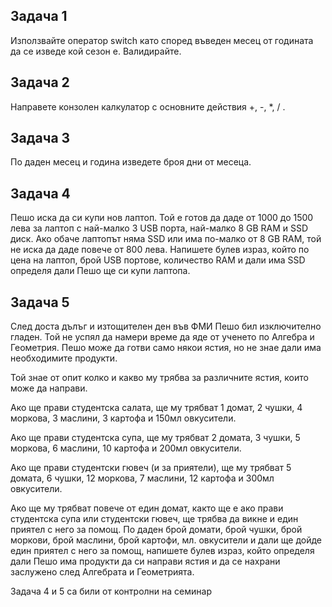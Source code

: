 ## Задача 1 
Използвайте оператор switch като според въведен месец от годината да се изведе кой сезон е. Валидирайте.

## Задача 2
Направете конзолен калкулатор с основните действия +, -, *, / .

## Задача 3
По даден месец и година изведете броя дни от месеца.

## Задача 4
Пешо иска да си купи нов лаптоп. Той е готов да даде от 1000 до 1500 лева за лаптоп с най-малко 3 USB порта, най-малко 8 GB RAM и SSD диск. Ако обаче лаптопът няма SSD или има по-малко от 8 GB RAM, той не иска да даде повече от 800 лева. Напишете булев израз, който по цена на лаптоп, брой USB портове, количество RAM и дали има SSD определя дали Пешо ще си купи лаптопа.

## Задача 5
След доста дълъг и изтощителен ден във ФМИ Пешо бил изключително гладен. Той не успял да намери време да яде от ученето по Алгебра и Геометрия. Пешо може да готви само някои ястия, но не знае дали има необходимите продукти.

Той знае от опит колко и какво му трябва за различните ястия, които може да направи.

Ако ще прави студентска салата, ще му трябват 1 домат, 2 чушки, 4 моркова, 3 маслини, 3 картофа и 150мл овкусители.

Ако ще прави студентска супа, ще му трябват 2 домата, 3 чушки, 5 моркова, 6 маслини, 10 картофа и 200мл овкусители.

Ако ще прави студентски гювеч (и за приятели), ще му трябват 5 домата, 6 чушки, 12 моркова, 7 маслини, 12 картофа и 300мл овкусители.

Ако ще му трябват повече от един домат, както ще е ако прави студентска супа или студентски гювеч, ще трябва да викне и един приятел с него за помощ. По даден брой домати, брой чушки, брой моркови, брой маслини, брой картофи, мл. овкусители и дали ще дойде един приятел с него за помощ, напишете булев израз, който определя дали Пешо има продукти да си направи ястия и да се нахрани заслужено след Алгебрата и Геометрията.

Задача 4 и 5 са били от контролни на семинар
